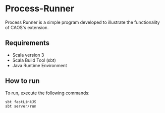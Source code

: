 # Process-Runner

Process Runner is a simple program developed to illustrate the functionality of CAOS's extension.

## Requirements

- Scala version 3
- Scala Build Tool (sbt)
- Java Runtime Environment

## How to run

To run, execute the following commands:

```bash
sbt fastLinkJS
sbt server/run
